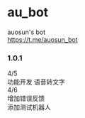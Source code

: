 # au_bot
auosun's bot  
https://t.me/auosun_bot

### 1.0.1 
4/5  
功能开发 语音转文字   
4/6  
增加错误反馈   
添加测试机器人 




